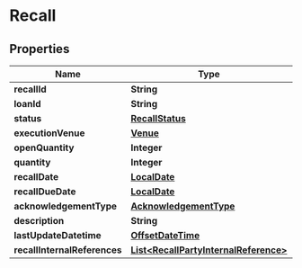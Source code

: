 # Recall

## Properties
Name | Type | Description | Notes
------------ | ------------- | ------------- | -------------
**recallId** | **String** |  | 
**loanId** | **String** |  | 
**status** | [**RecallStatus**](RecallStatus.md) |  | 
**executionVenue** | [**Venue**](Venue.md) |  |  [optional]
**openQuantity** | **Integer** |  |  [optional]
**quantity** | **Integer** |  | 
**recallDate** | [**LocalDate**](LocalDate.md) |  |  [optional]
**recallDueDate** | [**LocalDate**](LocalDate.md) |  |  [optional]
**acknowledgementType** | [**AcknowledgementType**](AcknowledgementType.md) |  |  [optional]
**description** | **String** |  |  [optional]
**lastUpdateDatetime** | [**OffsetDateTime**](OffsetDateTime.md) |  |  [optional]
**recallInternalReferences** | [**List&lt;RecallPartyInternalReference&gt;**](RecallPartyInternalReference.md) |  |  [optional]
